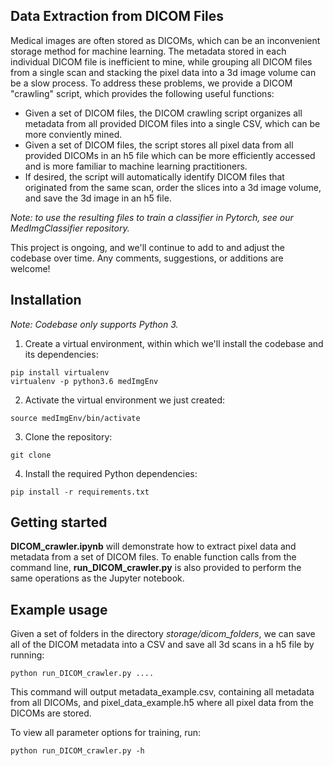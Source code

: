 ## Data Extraction from DICOM Files
Medical images are often stored as DICOMs, which can be an inconvenient storage method for machine learning. The metadata stored in each individual DICOM file is inefficient to mine, while grouping all DICOM files from a single scan and stacking the pixel data into a 3d image volume can be a slow process. To address these problems, we provide a DICOM "crawling" script, which provides the following useful functions: 
- Given a set of DICOM files, the DICOM crawling script organizes all metadata from all provided DICOM files into a single CSV, which can be more conviently mined. 
- Given a set of DICOM files, the script stores all pixel data from all provided DICOMs in an h5 file which can be more efficiently accessed and is more familiar to machine learning practitioners. 
- If desired, the script will automatically identify DICOM files that originated from the same scan, order the slices into a 3d image volume, and save the 3d image in an h5 file.

*Note: to use the resulting files to train a classifier in Pytorch, see our MedImgClassifier repository.*

This project is ongoing, and we'll continue to add to and adjust the codebase over time. Any comments, suggestions, or additions are welcome!


## Installation 

*Note: Codebase only supports Python 3.*

1. Create a virtual environment, within which we'll install the codebase and its dependencies:
```
pip install virtualenv
virtualenv -p python3.6 medImgEnv
```

2. Activate the virtual environment we just created:
```
source medImgEnv/bin/activate
```

3. Clone the repository:
```
git clone 
```

4. Install the required Python dependencies: 
```
pip install -r requirements.txt
```

## Getting started
__DICOM_crawler.ipynb__ will demonstrate how to extract pixel data and metadata from a set of DICOM files. To enable function calls from the command line, __run_DICOM_crawler.py__ is also provided to perform the same operations as the Jupyter notebook.

## Example usage
Given a set of folders in the directory *storage/dicom_folders*, we can save all of the DICOM metadata into a CSV and save all 3d scans in a h5 file by running:
```
python run_DICOM_crawler.py ....
```
This command will output metadata_example.csv, containing all metadata from all DICOMs, and pixel_data_example.h5 where all pixel data from the DICOMs are stored. 

To view all parameter options for training, run:

```
python run_DICOM_crawler.py -h
```
